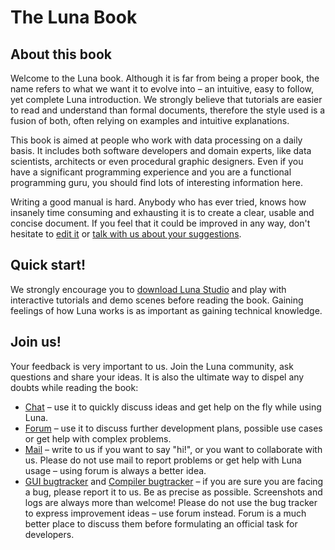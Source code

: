 # The Luna Book

## About this book

Welcome to the Luna book. Although it is far from being a proper book, the name refers to what we want it to evolve into – an intuitive, easy to follow, yet complete Luna introduction. We strongly believe that tutorials are easier to read and understand than formal documents, therefore the style used is a fusion of both, often relying on examples and intuitive explanations.

This book is aimed at people who work with data processing on a daily basis. It includes both software developers and domain experts, like data scientists, architects or even procedural graphic designers. Even if you have a significant programming experience and you are a functional programming guru, you should find lots of interesting information here.

Writing a good manual is hard. Anybody who has ever tried, knows how insanely time consuming and exhausting it is to create a clear, usable and concise document. If you feel that it could be improved in any way, don't hesitate to [edit it](https://github.com/luna/luna-book) or [talk with us about your suggestions](https://discuss.luna-lang.org).


## Quick start!
We strongly encourage you to [download Luna Studio](http://luna-lang.org) and play with interactive tutorials and demo scenes before reading the book. Gaining feelings of how Luna works is as important as gaining technical knowledge.


## Join us!

Your feedback is very important to us. Join the Luna community, ask questions and share your ideas. It is also the ultimate way to dispel any doubts while reading the book:

* [Chat](http://chat.luna-lang.org) – use it to quickly discuss ideas and get help on the fly while using Luna.
* [Forum](https://discuss.luna-lang.org) – use it to discuss further development plans, possible use cases or get help with complex problems.
* [Mail](mailto:contact@luna-lang.org) – write to us if you want to say "hi!", or you want to collaborate with us. Please do not use mail to report problems or get help with Luna usage – using forum is always a better idea.
* [GUI bugtracker](https://github.com/luna/luna-studio/issues) and [Compiler bugtracker](https://github.com/luna/luna/issues) – if you are sure you are facing a bug, please report it to us. Be as precise as possible. Screenshots and logs are always more than welcome! Please do not use the bug tracker to express improvement ideas – use forum instead. Forum is a much better place to discuss them before formulating an official task for developers.

